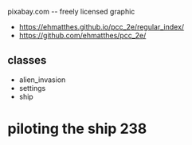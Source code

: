 pixabay.com
-- freely licensed graphic

- https://ehmatthes.github.io/pcc_2e/regular_index/
- https://github.com/ehmatthes/pcc_2e/

## classes
- alien_invasion
- settings 
- ship 

# piloting the ship 238

